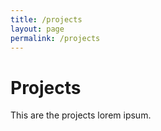 ```yaml
---
title: /projects
layout: page
permalink: /projects
---
```


# Projects

This are the projects lorem ipsum.
